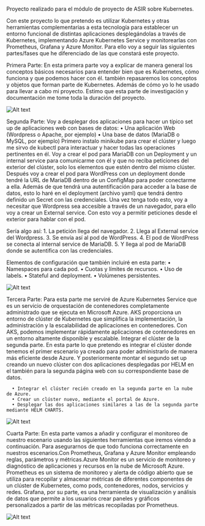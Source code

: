 <p align:centre> Proyecto realizado para el módulo de proyecto de ASIR sobre Kubernetes.</p>

Con este proyecto lo que pretendo es utilizar Kubernetes y otras herramientas complementarias a esta tecnología para establecer un entorno funcional de distintas aplicaciones desplegándolas a través de Kubernetes, implementando Azure Kubernetes Service y monitorearlas con Prometheus, Grafana y Azure Monitor. Para ello voy a seguir las siguientes partes/fases que he diferenciado de las que constará este proyecto.

Primera Parte:
En esta primera parte voy a explicar de manera general los conceptos básicos necesarios para entender bien que es Kubernetes, cómo funciona y que podemos hacer con él. también repasaremos los conceptos y objetos que forman parte de Kubernetes. Además de cómo yo lo he usado para llevar a cabo mi proyecto. Estimo que esta parte de investigación y documentación me tome toda la duración del proyecto.

![Alt text](https://github.com/JavierRamirezMoral/Kube-Magic/assets/101793125/2e29e27a-7dad-4717-b9d2-6b3f443cf460)

Segunda Parte:
Voy a desplegar dos aplicaciones para hacer un típico set up de aplicaciones web con bases de datos:
      • Una aplicación Web (Wordpress o Apache, por ejemplo)
      • Una base de datos (MariaDB o MySQL, por ejemplo)
Primero instalo minikube para crear el clúster y luego me sirvo de kubectl para interactuar y hacer todas las operaciones pertinentes en él. Voy a crear el pod para MariaDB con un Deployment y un internal service para comunicarme con él y que no reciba peticiones del exterior del clúster, solo los elementos que estén dentro del mismo clúster. Después voy a crear el pod para WordPress con un deployment donde tendré la URL de MariaDB dentro de un ConfigMap para poder conectarme a ella. Además de que tendrá  una autentificación para acceder a la base de datos, esto lo haré en el deployment (archivo  yaml) que tendrá dentro definido un Secret con las credenciales. Una vez tenga todo esto, voy a necesitar que Wordpress sea accesible a través de un navegador, para ello voy a crear un External service. Con esto voy a permitir peticiones desde el exterior para hablar con el pod. 

Sería algo así: 
      1. La petición llega del navegador.
      2. Llega al External service del Wordpress.
      3. Se envía así al pod de WordPress.
      4. El pod de WordPress se conecta al internal service de MariaDB.
      5. Y llega al pod de MariaDB donde se autentifica con las credenciales.
      
Elementos de configuración que también incluiré en esta parte:
      • Namespaces para cada pod.
      • Cuotas y límites de recursos.
      • Uso de labels.
      • Stateful and deployment.
      • Volúmenes persistentes.
      
![Alt text](https://github.com/JavierRamirezMoral/Kube-Magic/assets/101793125/e22e2072-722f-4128-9063-d3b2f2b74abd)

Tercera Parte:
Para esta parte me serviré de Azure Kubernetes Service que es un servicio de orquestación de contenedores completamente administrado que se ejecuta en Microsoft Azure. AKS proporciona un entorno de clúster de Kubernetes que simplifica la implementación, la administración y la escalabilidad de aplicaciones en contenedores. Con AKS, podemos implementar rápidamente aplicaciones de contenedores en un entorno altamente disponible y escalable. Integrar el clúster de la segunda parte. En esta parte lo que pretendo es integrar el clúster donde tenemos el primer escenario ya creado para poder administrarlo de manera más eficiente desde Azure. Y posteriormente montar el segundo set up creando un nuevo clúster con dos aplicaciones desplegadas por 
HELM en el también para la segunda página web con su correspondiente base de datos.

      • Integrar el clúster recién creado en la segunda parte en la nube de Azure.
      • Crear un clúster nuevo, mediante el portal de Azure.
      • Desplegar las dos aplicaciones similares a las de la segunda parte mediante HELM CHARTS.
      
![Alt text](https://github.com/JavierRamirezMoral/Kube-Magic/assets/101793125/b45dbb87-9de4-4498-a45c-b7ce11bec03c)

Cuarta Parte:
En esta parte vamos a añadir y configurar el monitoreo de nuestro escenario usando las siguientes herramientas que iremos viendo a continuación. Para asegurarnos de que todo funciona correctamente en nuestros escenarios.Con Prometheus, Grafana y Azure Monitor empleando reglas, parámetros y métricas.Azure Monitor es un servicio de monitoreo y diagnóstico de aplicaciones y recursos en la nube de Microsoft Azure. Prometheus es un sistema de monitoreo y alerta de código abierto que se utiliza para recopilar y almacenar métricas de diferentes componentes de un clúster de Kubernetes, como pods, contenedores, nodos, servicios y redes. Grafana, por su parte, es una herramienta de visualización y análisis de datos que permite a los usuarios crear paneles y gráficos personalizados a partir de las métricas recopiladas por Prometheus.

![Alt text](https://github.com/JavierRamirezMoral/Kube-Magic/assets/101793125/0d7ff5b1-d4f4-489a-804a-041b109ea363)

